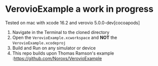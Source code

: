 # VerovioExample a work in progress

Tested on mac with xcode 16.2 and verovio 5.0.0-dev[cocoapods]

1. Navigate in the Terminal to the cloned directory
2. Open the `VerovioExample.xcworkspace` and **NOT** the `VerovioExample.xcodeproj`
3. Build and Run on any simulator or device
4. This repo builds upon Thomas Ramson's example :https://github.com/Noroxs/VerovioExample
